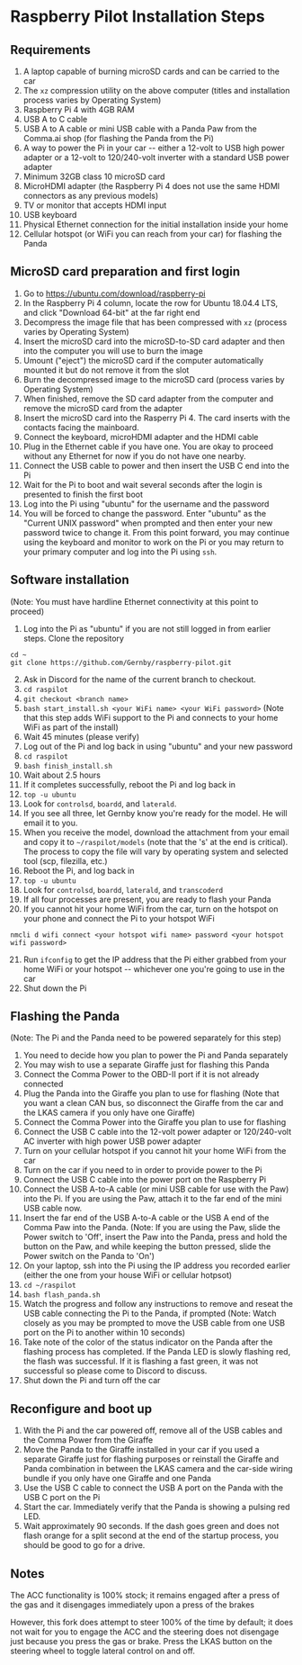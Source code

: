 # Raspberry Pilot Installation Steps

## Requirements

1. A laptop capable of burning microSD cards and can be carried to the car
2. The `xz` compression utility on the above computer (titles and installation process varies by Operating System)
3. Raspberry Pi 4 with 4GB RAM
4. USB A to C cable
5. USB A to A cable or mini USB cable with a Panda Paw from the Comma.ai shop (for flashing the Panda from the Pi)
6. A way to power the Pi in your car -- either a 12-volt to USB high power adapter or a 12-volt to 120/240-volt inverter with a standard USB power adapter
7. Minimum 32GB class 10 microSD card
8. MicroHDMI adapter (the Raspberry Pi 4 does not use the same HDMI connectors as any previous models)
9. TV or monitor that accepts HDMI input
10. USB keyboard
11. Physical Ethernet connection for the initial installation inside your home
12. Cellular hotspot (or WiFi you can reach from your car) for flashing the Panda

## MicroSD card preparation and first login

1. Go to https://ubuntu.com/download/raspberry-pi
2. In the Raspberry Pi 4 column, locate the row for Ubuntu 18.04.4 LTS, and click "Download 64-bit" at the far right end
3. Decompress the image file that has been compressed with `xz` (process varies by Operating System)
4. Insert the microSD card into the microSD-to-SD card adapter and then into the computer you will use to burn the image
5. Umount ("eject") the microSD card if the computer automatically mounted it but do not remove it from the slot
6. Burn the decompressed image to the microSD card (process varies by Operating System)
7. When finished, remove the SD card adapter from the computer and remove the microSD card from the adapter
8. Insert the microSD card into the Rasperry Pi 4. The card inserts with the contacts facing the mainboard.
9. Connect the keyboard, microHDMI adapter and the HDMI cable
10. Plug in the Ethernet cable if you have one. You are okay to proceed without any Ethernet for now if you do not have one nearby.
10. Connect the USB cable to power and then insert the USB C end into the Pi
11. Wait for the Pi to boot and wait several seconds after the login is presented to finish the first boot
12. Log into the Pi using "ubuntu" for the username and the password
13. You will be forced to change the password. Enter "ubuntu" as the "Current UNIX password" when prompted and then enter your new password twice to change it. From this point forward, you may continue using the keyboard and monitor to work on the Pi or you may return to your primary computer and log into the Pi using `ssh`.

## Software installation
(Note: You must have hardline Ethernet connectivity at this point to proceed)

1. Log into the Pi as "ubuntu" if you are not still logged in from earlier steps. Clone the repository

`cd ~`  
`git clone https://github.com/Gernby/raspberry-pilot.git`  

2. Ask in Discord for the name of the current branch to checkout.
3. `cd raspilot`
4. `git checkout <branch name>`
5. `bash start_install.sh <your WiFi name> <your WiFi password>` (Note that this step adds WiFi support to the Pi and connects to your home WiFi as part of the install)
6. Wait 45 minutes (please verify)
7. Log out of the Pi and log back in using "ubuntu" and your new password
8. `cd raspilot`
9. `bash finish_install.sh`
10. Wait about 2.5 hours
11. If it completes successfully, reboot the Pi and log back in
12. `top -u ubuntu`
13. Look for `controlsd`, `boardd`, and `laterald`.
14. If you see all three, let Gernby know you're ready for the model. He will email it to you.
15. When you receive the model, download the attachment from your email and copy it to `~/raspilot/models` (note that the 's' at the end is critical). The process to copy the file will vary by operating system and selected tool (scp, filezilla, etc.)
16. Reboot the Pi, and log back in
17. `top -u ubuntu`
18. Look for `controlsd`, `boardd`, `laterald`, and `transcoderd`
19. If all four processes are present, you are ready to flash your Panda
20. If you cannot hit your home WiFi from the car, turn on the hotspot on your phone and connect the Pi to your hotspot WiFi

`nmcli d wifi connect <your hotspot wifi name> password <your hotspot wifi password>`

21. Run `ifconfig` to get the IP address that the Pi either grabbed from your home WiFi or your hotspot -- whichever one you're going to use in the car
22. Shut down the Pi

## Flashing the Panda
(Note: The Pi and the Panda need to be powered separately for this step)

1. You need to decide how you plan to power the Pi and Panda separately
2. You may wish to use a separate Giraffe just for flashing this Panda
3. Connect the Comma Power to the OBD-II port if it is not already connected
4. Plug the Panda into the Giraffe you plan to use for flashing (Note that you want a clean CAN bus, so disconnect the Giraffe from the car and the LKAS camera if you only have one Giraffe)
5. Connect the Comma Power into the Giraffe you plan to use for flashing
6. Connect the USB C cable into the 12-volt power adapter or 120/240-volt AC inverter with high power USB power adapter
7. Turn on your cellular hotspot if you cannot hit your home WiFi from the car
8. Turn on the car if you need to in order to provide power to the Pi
9. Connect the USB C cable into the power port on the Raspberry Pi
10. Connect the USB A-to-A cable (or mini USB cable for use with the Paw) into the Pi. If you are using the Paw, attach it to the far end of the mini USB cable now.
11. Insert the far end of the USB A-to-A cable or the USB A end of the Comma Paw into the Panda.
(Note: If you are using the Paw, slide the Power switch to 'Off', insert the Paw into the Panda, press and hold the button on the Paw, and while keeping the button pressed, slide the Power switch on the Panda to 'On')
12. On your laptop, ssh into the Pi using the IP address you recorded earlier (either the one from your house WiFi or cellular hotpsot)
13. `cd ~/raspilot`
14. `bash flash_panda.sh`
15. Watch the progress and follow any instructions to remove and reseat the USB cable connecting the Pi to the Panda, if prompted
(Note: Watch closely as you may be prompted to move the USB cable from one USB port on the Pi to another within 10 seconds)
16. Take note of the color of the status indicator on the Panda after the flashing process has completed. If the Panda LED is slowly flashing red, the flash was successful. If it is flashing a fast green, it was not successful so please come to Discord to discuss.
17. Shut down the Pi and turn off the car

## Reconfigure and boot up

1. With the Pi and the car powered off, remove all of the USB cables and the Comma Power from the Giraffe
2. Move the Panda to the Giraffe installed in your car if you used a separate Giraffe just for flashing purposes or reinstall the Giraffe and Panda combination in between the LKAS camera and the car-side wiring bundle if you only have one Giraffe and one Panda
3. Use the USB C cable to connect the USB A port on the Panda with the USB C port on the Pi
3. Start the car. Immediately verify that the Panda is showing a pulsing red LED.
4. Wait approximately 90 seconds. If the dash goes green and does not flash orange for a split second at the end of the startup process, you should be good to go for a drive.

## Notes

The ACC functionality is 100% stock; it remains engaged after a press of the gas and it disengages immediately upon a press of the brakes

However, this fork does attempt to steer 100% of the time by default; it does not wait for you to engage the ACC and the steering does not disengage just because you press the gas or brake. Press the LKAS button on the steering wheel to toggle lateral control on and off.

